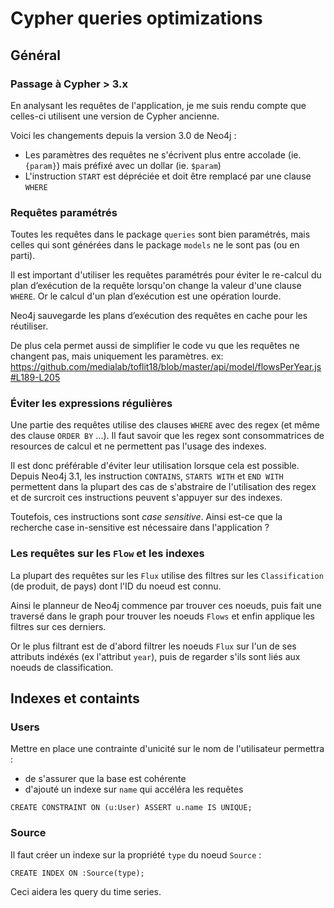 # Cypher queries optimizations

## Général

### Passage à Cypher > 3.x

En analysant les requêtes de l'application, je me suis rendu compte que celles-ci utilisent
une version de Cypher ancienne.

Voici les changements depuis la version 3.0 de Neo4j :

* Les paramètres des requêtes ne s'écrivent plus entre accolade (ie. `{param}`) mais préfixé avec un dollar (ie. `$param`)
* L'instruction `START` est dépréciée et doit être remplacé par une clause `WHERE`

### Requêtes paramétrés

Toutes les requêtes dans le package `queries` sont bien paramétrés, mais celles qui sont générées dans le package `models`
ne le sont pas (ou en parti).

Il est important d'utiliser les requêtes paramétrés pour éviter le re-calcul du plan d’exécution de la requête lorsqu'on change la valeur d'une clause `WHERE`. Or le calcul d'un plan d’exécution est une opération lourde.

Neo4j sauvegarde les plans d’exécution des requêtes en cache pour les réutiliser.

De plus cela permet aussi de simplifier le code vu que les requêtes ne changent pas, mais uniquement les paramètres.
ex: https://github.com/medialab/toflit18/blob/master/api/model/flowsPerYear.js#L189-L205

### Éviter les expressions régulières

Une partie des requêtes utilise des clauses `WHERE` avec des regex (et même des clause `ORDER BY` ...).
Il faut savoir que les regex sont consommatrices de resources de calcul et ne permettent pas l'usage des indexes.

Il est donc préférable d'éviter leur utilisation lorsque cela est possible.
Depuis Neo4j 3.1, les instruction `CONTAINS`, `STARTS WITH` et `END WITH` permettent dans la plupart des cas de s'abstraire
de l'utilisation des regex et de surcroit ces instructions peuvent s'appuyer sur des indexes.

Toutefois, ces instructions sont *case sensitive*.
Ainsi est-ce que la recherche case in-sensitive est nécessaire dans l'application ?

### Les requêtes sur les `Flow` et les indexes

La plupart des requêtes sur les `Flux` utilise des filtres sur les `Classification` (de produit, de pays) dont l'ID du noeud
est connu.

Ainsi le planneur de Neo4j commence par trouver ces noeuds, puis fait une traversé dans le graph pour trouver les noeuds
`Flows` et enfin applique les filtres sur ces derniers.

Or le plus filtrant est de d'abord filtrer les noeuds `Flux` sur l'un de ses attributs indéxés (ex l'attribut `year`),
puis de regarder s'ils sont liés aux noeuds de classification.


## Indexes et containts

### Users

Mettre en place une contrainte d'unicité sur le nom de l'utilisateur permettra :

* de s'assurer que la base est cohérente
* d'ajouté un indexe sur `name` qui accéléra les requêtes

```
CREATE CONSTRAINT ON (u:User) ASSERT u.name IS UNIQUE;
```

### Source

Il faut créer un indexe sur la propriété `type` du noeud `Source` :

```
CREATE INDEX ON :Source(type);
```

Ceci aidera les query du time series.
